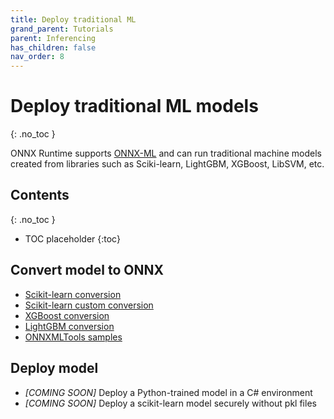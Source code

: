 ```yaml
---
title: Deploy traditional ML
grand_parent: Tutorials
parent: Inferencing
has_children: false
nav_order: 8
---
```


# Deploy traditional ML models
{: .no_toc }

ONNX Runtime supports [ONNX-ML](https://github.com/onnx/onnx/blob/master/docs/Operators-ml.md) and can run traditional machine models created from libraries such as Sciki-learn, LightGBM, XGBoost, LibSVM, etc. 

## Contents
{: .no_toc }

* TOC placeholder
{:toc}

## Convert model to ONNX
* [Scikit-learn conversion](http://onnx.ai/sklearn-onnx/tutorial_1_simple.html)
* [Scikit-learn custom conversion](http://onnx.ai/sklearn-onnx/tutorial_2_new_converter.html)
* [XGBoost conversion](http://onnx.ai/sklearn-onnx/auto_tutorial/plot_gexternal_xgboost.html)
* [LightGBM conversion](http://onnx.ai/sklearn-onnx/auto_tutorial/plot_gexternal_lightgbm.html)
* [ONNXMLTools samples](https://github.com/onnx/onnxmltools/tree/master/docs/examples)

## Deploy model
* *[COMING SOON]* Deploy a Python-trained model in a C# environment
* *[COMING SOON]* Deploy a scikit-learn model securely without pkl files

